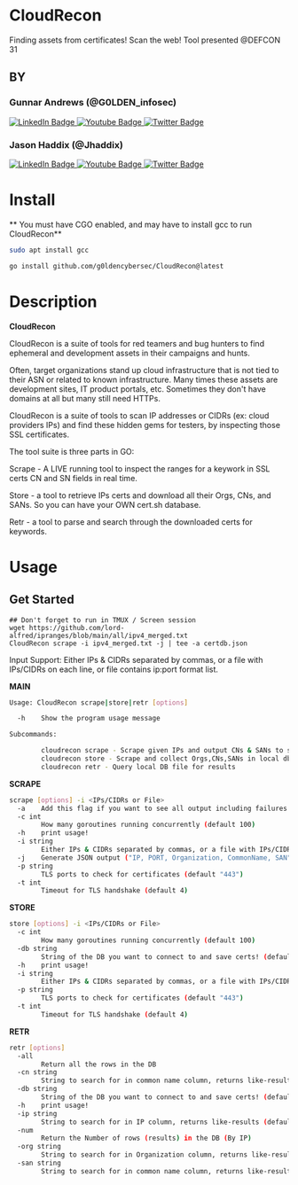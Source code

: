 # CloudRecon
Finding assets from certificates! Scan the web!
Tool presented @DEFCON 31

## BY 
### Gunnar Andrews (@G0LDEN_infosec)
<div id="badges">
  <a href="https://www.linkedin.com/in/gunnar-andrews-317995136/">
    <img src="https://img.shields.io/badge/LinkedIn-blue?style=for-the-badge&logo=linkedin&logoColor=white" alt="LinkedIn Badge"/>
  </a>
  <a href="https://www.youtube.com/@g0lden1">
    <img src="https://img.shields.io/badge/YouTube-red?style=for-the-badge&logo=youtube&logoColor=white" alt="Youtube Badge"/>
  </a>
  <a href="https://twitter.com/G0LDEN_infosec">
    <img src="https://img.shields.io/badge/Twitter-blue?style=for-the-badge&logo=twitter&logoColor=white" alt="Twitter Badge"/>
  </a>
</div>

### Jason Haddix (@Jhaddix)
<div id="badges">
  <a href="https://www.linkedin.com/in/jhaddix/">
    <img src="https://img.shields.io/badge/LinkedIn-blue?style=for-the-badge&logo=linkedin&logoColor=white" alt="LinkedIn Badge"/>
  </a>
  <a href="https://www.youtube.com/@jhaddix">
    <img src="https://img.shields.io/badge/YouTube-red?style=for-the-badge&logo=youtube&logoColor=white" alt="Youtube Badge"/>
  </a>
  <a href="https://twitter.com/Jhaddix">
    <img src="https://img.shields.io/badge/Twitter-blue?style=for-the-badge&logo=twitter&logoColor=white" alt="Twitter Badge"/>
  </a>
</div>

# Install
** You must have CGO enabled, and may have to install gcc to run CloudRecon**
```sh
sudo apt install gcc
```

```sh
go install github.com/g0ldencybersec/CloudRecon@latest
```

# Description
**CloudRecon** 


CloudRecon is a suite of tools for red teamers and bug hunters to find ephemeral and development assets in their campaigns and hunts. 

Often, target organizations stand up cloud infrastructure that is not tied to their ASN or related to known infrastructure. Many times these assets are development sites, IT product portals, etc. Sometimes they don't have domains at all but many still need HTTPs.

CloudRecon is a suite of tools to scan IP addresses or CIDRs (ex: cloud providers IPs) and find these hidden gems for testers, by inspecting those SSL certificates.

The tool suite is three parts in GO:

Scrape - A LIVE running tool to inspect the ranges for a keywork in SSL certs CN and SN fields in real time.

Store - a tool to retrieve IPs certs and download all their Orgs, CNs, and SANs. So you can have your OWN cert.sh database.

Retr - a tool to parse and search through the downloaded certs for keywords.

# Usage

## Get Started
```
## Don't forget to run in TMUX / Screen session
wget https://github.com/lord-alfred/ipranges/blob/main/all/ipv4_merged.txt
CloudRecon scrape -i ipv4_merged.txt -j | tee -a certdb.json
```

Input Support: Either IPs & CIDRs separated by commas, or a file with IPs/CIDRs on each line, or file contains ip:port format list. 

**MAIN**
```sh
Usage: CloudRecon scrape|store|retr [options]

  -h    Show the program usage message

Subcommands: 

        cloudrecon scrape - Scrape given IPs and output CNs & SANs to stdout
        cloudrecon store - Scrape and collect Orgs,CNs,SANs in local db file
        cloudrecon retr - Query local DB file for results
```
**SCRAPE**
```sh
scrape [options] -i <IPs/CIDRs or File>
  -a    Add this flag if you want to see all output including failures
  -c int
        How many goroutines running concurrently (default 100)
  -h    print usage!
  -i string
        Either IPs & CIDRs separated by commas, or a file with IPs/CIDRs on each line (default "NONE")
  -j    Generate JSON output ("IP, PORT, Organization, CommonName, SAN")
  -p string
        TLS ports to check for certificates (default "443")
  -t int
        Timeout for TLS handshake (default 4)
```

**STORE**
```sh
store [options] -i <IPs/CIDRs or File>
  -c int
        How many goroutines running concurrently (default 100)
  -db string
        String of the DB you want to connect to and save certs! (default "certificates.db")
  -h    print usage!
  -i string
        Either IPs & CIDRs separated by commas, or a file with IPs/CIDRs on each line, or file contains ip:port format list. (default "NONE")
  -p string
        TLS ports to check for certificates (default "443")
  -t int
        Timeout for TLS handshake (default 4)
```

**RETR**
```sh
retr [options]
  -all
        Return all the rows in the DB
  -cn string
        String to search for in common name column, returns like-results (default "NONE")
  -db string
        String of the DB you want to connect to and save certs! (default "certificates.db")
  -h    print usage!
  -ip string
        String to search for in IP column, returns like-results (default "NONE")
  -num
        Return the Number of rows (results) in the DB (By IP)
  -org string
        String to search for in Organization column, returns like-results (default "NONE")
  -san string
        String to search for in common name column, returns like-results (default "NONE")
```

